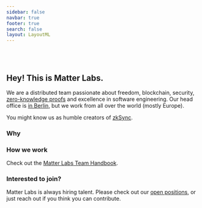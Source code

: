 ```yaml
---
sidebar: false
navbar: true
footer: true
search: false
layout: LayoutML
---
```


<img :src="$withBase('matter_labs_logo_dark.svg')" width="260px"/>

<br>
<br>
<br>

## Hey! This is Matter Labs.

We are a distributed team passionate about freedom, blockchain, security,
[zero-knowledge proofs](https://github.com/matter-labs/awesome-zero-knowledge-proofs/) and excellence in software
engineering. Our head office is [in Berlin](https://www.fullnode.berlin/), but we work from all over the world (mostly
Europe).

You might know us as humble creators of [zkSync](https://twitter.com/zksync).

### Why

### How we work

Check out the [Matter Labs Team Handbook]().

### Interested to join?

Matter Labs is always hiring talent. Please check out our
[open positions](https://medium.com/matter-labs/software-engineering-jobs-at-matter-labs-c456d01b2a02), or just reach
out if you think you can contribute.

<!-- ### Footer

- [Twitter]()
- [Medium]()
- [Telegram]()
- [Contact]()
- [Logos]()
- [Impressum]() -->
